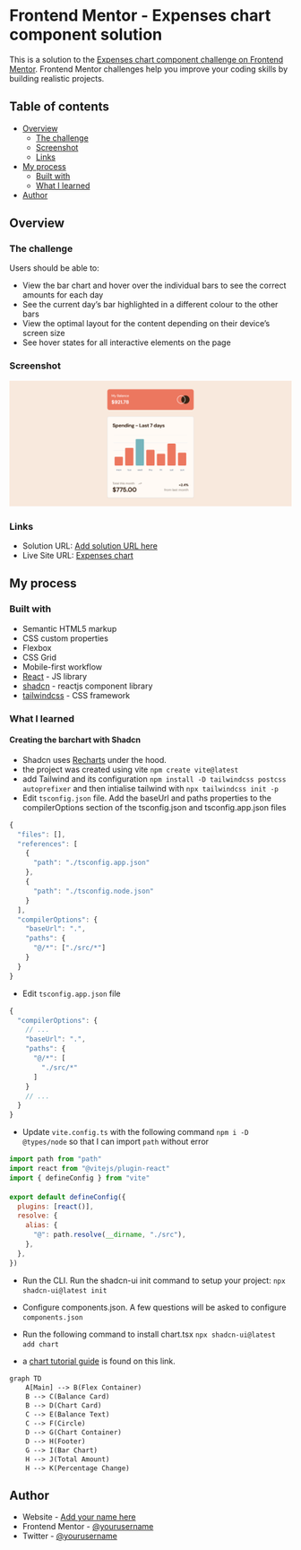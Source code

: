 # Frontend Mentor - Expenses chart component solution

This is a solution to the [Expenses chart component challenge on Frontend Mentor](https://www.frontendmentor.io/challenges/expenses-chart-component-e7yJBUdjwt). Frontend Mentor challenges help you improve your coding skills by building realistic projects.

## Table of contents

- [Overview](#overview)
  - [The challenge](#the-challenge)
  - [Screenshot](#screenshot)
  - [Links](#links)
- [My process](#my-process)
  - [Built with](#built-with)
  - [What I learned](#what-i-learned)
- [Author](#author)

## Overview

### The challenge

Users should be able to:

- View the bar chart and hover over the individual bars to see the correct amounts for each day
- See the current day’s bar highlighted in a different colour to the other bars
- View the optimal layout for the content depending on their device’s screen size
- See hover states for all interactive elements on the page

### Screenshot

![desktop screenshot](public/expense-chart.png)

### Links

- Solution URL: [Add solution URL here](https://your-solution-url.com)
- Live Site URL: [Expenses chart](https://expenses-chart-shadcn.netlify.app/)

## My process

### Built with

- Semantic HTML5 markup
- CSS custom properties
- Flexbox
- CSS Grid
- Mobile-first workflow
- [React](https://reactjs.org/) - JS library
- [shadcn](https://ui.shadcn.com/) - reactjs component library
- [tailwindcss](https://tailwindcss.com/) - CSS framework

### What I learned

#### Creating the barchart with Shadcn

- Shadcn uses [Recharts](https://recharts.org/) under the hood. 
- the project was created using vite `npm create vite@latest`
- add Tailwind and its configuration `npm install -D tailwindcss postcss autoprefixer` and then intialise tailwind with `npx tailwindcss init -p`
- Edit `tsconfig.json` file. Add the baseUrl and paths properties to the compilerOptions section of the tsconfig.json and tsconfig.app.json files 

```js
{
  "files": [],
  "references": [
    {
      "path": "./tsconfig.app.json"
    },
    {
      "path": "./tsconfig.node.json"
    }
  ],
  "compilerOptions": {
    "baseUrl": ".",
    "paths": {
      "@/*": ["./src/*"]
    }
  }
}
```

- Edit `tsconfig.app.json` file

```js
{
  "compilerOptions": {
    // ...
    "baseUrl": ".",
    "paths": {
      "@/*": [
        "./src/*"
      ]
    }
    // ...
  }
}
```

- Update `vite.config.ts` with the following command `npm i -D @types/node` so that I can import `path` without error

```js
import path from "path"
import react from "@vitejs/plugin-react"
import { defineConfig } from "vite"

export default defineConfig({
  plugins: [react()],
  resolve: {
    alias: {
      "@": path.resolve(__dirname, "./src"),
    },
  },
})

```

- Run the CLI. Run the shadcn-ui init command to setup your project: `npx shadcn-ui@latest init`

- Configure components.json. A few questions will be asked to configure `components.json`

- Run the following command to install chart.tsx `npx shadcn-ui@latest add chart`
- a [chart tutorial guide](https://ui.shadcn.com/docs/components/chart) is found on this link.

```mermaid
graph TD
    A[Main] --> B(Flex Container)
    B --> C(Balance Card)
    B --> D(Chart Card)
    C --> E(Balance Text)
    C --> F(Circle)
    D --> G(Chart Container)
    D --> H(Footer)
    G --> I(Bar Chart)
    H --> J(Total Amount)
    H --> K(Percentage Change)

```

## Author

- Website - [Add your name here](https://www.your-site.com)
- Frontend Mentor - [@yourusername](https://www.frontendmentor.io/profile/yourusername)
- Twitter - [@yourusername](https://www.twitter.com/yourusername)
